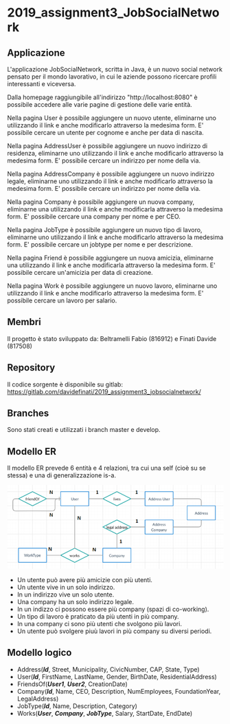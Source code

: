 # 2019_assignment3_JobSocialNetwork

## Applicazione  

L'applicazione JobSocialNetwork, scritta in Java, è un nuovo social network 
pensato per il mondo lavorativo, in cui le aziende possono ricercare profili 
interessanti e viceversa.

Dalla homepage raggiungibile all'indirizzo "http://localhost:8080" è possibile
accedere alle varie pagine di gestione delle varie entità.

Nella pagina User è possibile aggiungere un nuovo utente, eliminarne uno utilizzando 
il link e anche modificarlo attraverso la medesima form.
E' possibile cercare un utente per cognome e anche per data di nascita.

Nella pagina AddressUser è possibile aggiungere un nuovo indirizzo di residenza, eliminarne uno utilizzando 
il link e anche modificarlo attraverso la medesima form.
E' possibile cercare un indirizzo per nome della via.

Nella pagina AddressCompany è possibile aggiungere un nuovo indirizzo legale, eliminarne uno utilizzando 
il link e anche modificarlo attraverso la medesima form.
E' possibile cercare un indirizzo per nome della via.

Nella pagina Company è possibile aggiungere un nuova company, eliminarne una utilizzando 
il link e anche modificarla attraverso la medesima form.
E' possibile cercare una company per nome e per CEO.

Nella pagina JobType è possibile aggiungere un nuovo tipo di lavoro, eliminarne uno utilizzando 
il link e anche modificarlo attraverso la medesima form.
E' possibile cercare un jobtype per nome e per descrizione.

Nella pagina Friend è possibile aggiungere un nuova amicizia, eliminarne una utilizzando 
il link e anche modificarla attraverso la medesima form.
E' possibile cercare un'amicizia per data di creazione.

Nella pagina Work è possibile aggiungere un nuovo lavoro, eliminarne uno utilizzando 
il link e anche modificarlo attraverso la medesima form.
E' possibile cercare un lavoro per salario.


## Membri  

Il progetto è stato sviluppato da: Beltramelli Fabio (816912) e Finati Davide (817508)

## Repository  

Il codice sorgente è disponibile su gitlab: https://gitlab.com/davidefinati/2019_assignment3_jobsocialnetwork/

## Branches

Sono stati creati e utilizzati i branch master e develop.

## Modello ER
Il modello ER prevede 6 entità e 4 relazioni, tra cui una self (cioè su se stessa) e una
di generalizzazione is-a.

![ER MODEL](Modello_ER.png)

- Un utente può avere più amicizie con più utenti.
- Un utente vive in un solo indirizzo. 
- In un indirizzo vive un solo utente.
- Una company ha un solo indirizzo legale.
- In un indizzo ci possono essere più company (spazi di co-working).
- Un tipo di lavoro è praticato da più utenti in più company.
- In una company ci sono più utenti che svolgono più lavori.
- Un utente può svolgere piuù lavori in più company su diversi periodi.

## Modello logico

- Address(***Id***, Street, Municipality, CivicNumber, CAP, State, Type)  
- User(***Id***, FirstName, LastName, Gender, BirthDate, ResidentialAddress)  
- FriendsOf(***User1***, ***User2***, CreationDate)  
- Company(***Id***, Name, CEO, Description, NumEmployees, FoundationYear, LegalAddress)  
- JobType(***Id***, Name, Description, Category)  
- Works(***User***, ***Company***, ***JobType***, Salary, StartDate, EndDate)  